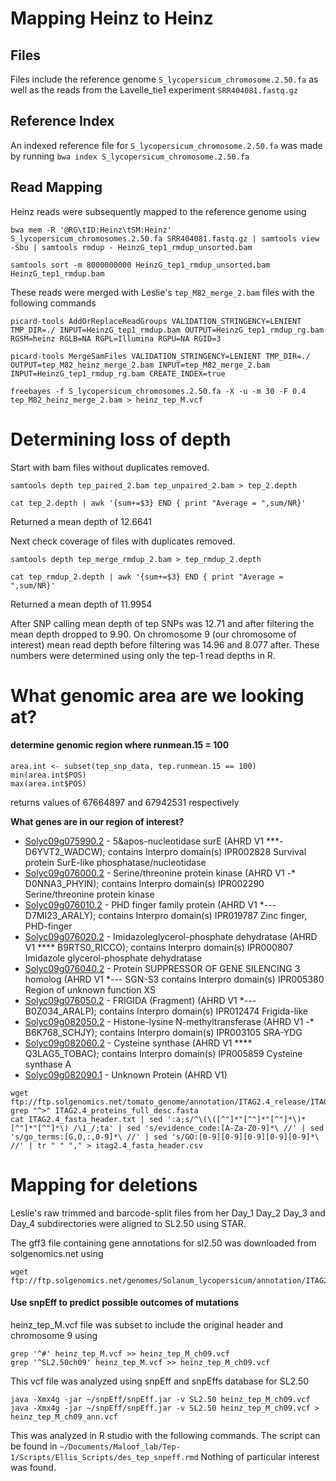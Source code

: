# Mapping Heinz to Heinz

## Files

Files include the reference genome  `S_lycopersicum_chromosome.2.50.fa` as well as the reads from the Lavelle_tie1 experiment `SRR404081.fastq.gz`

## Reference Index
An indexed reference file for `S_lycopersicum_chromosome.2.50.fa` was made by running `bwa index S_lycopersicum_chromosome.2.50.fa`

## Read Mapping
Heinz reads were subsequently mapped to the reference genome using


`bwa mem -R '@RG\tID:Heinz\tSM:Heinz' S_lycopersicum_chromosomes.2.50.fa SRR404081.fastq.gz | samtools view -Sbu | samtools rmdup - HeinzG_tep1_rmdup_unsorted.bam`

`samtools sort -m 8000000000 HeinzG_tep1_rmdup_unsorted.bam HeinzG_tep1_rmdup.bam`

These reads were merged with Leslie's `tep_M82_merge_2.bam` files with the following commands

	picard-tools AddOrReplaceReadGroups VALIDATION_STRINGENCY=LENIENT TMP_DIR=./ INPUT=HeinzG_tep1_rmdup.bam OUTPUT=HeinzG_tep1_rmdup_rg.bam RGSM=heinz RGLB=NA RGPL=Illumina RGPU=NA RGID=3

	picard-tools MergeSamFiles VALIDATION_STRINGENCY=LENIENT TMP_DIR=./ OUTPUT=tep_M82_heinz_merge_2.bam INPUT=tep_M82_merge_2.bam INPUT=HeinzG_tep1_rmdup_rg.bam CREATE_INDEX=true

	freebayes -f S_lycopersicum_chromosomes.2.50.fa -X -u -m 30 -F 0.4 tep_M82_heinz_merge_2.bam > heinz_tep_M.vcf

# Determining loss of depth

Start with bam files without duplicates removed.

	samtools depth tep_paired_2.bam tep_unpaired_2.bam > tep_2.depth

	cat tep_2.depth | awk '{sum+=$3} END { print "Average = ",sum/NR}'

Returned a mean depth of 12.6641

Next check coverage of files with duplicates removed.

	samtools depth tep_merge_rmdup_2.bam > tep_rmdup_2.depth

	cat tep_rmdup_2.depth | awk '{sum+=$3} END { print "Average = ",sum/NR}'

Returned a mean depth of 11.9954

After SNP calling mean depth of tep SNPs was 12.71 and after filtering the mean depth dropped to 9.90. On chromosome 9 (our chromosome of interest) mean read depth before filtering was 14.96 and 8.077 after. These numbers were determined using only the tep-1 read depths in R.

# What genomic area are we looking at?

#### determine genomic region where runmean.15 = 100
	area.int <- subset(tep_snp_data, tep.runmean.15 == 100)
	min(area.int$POS)
	max(area.int$POS)

returns values of 67664897 and 67942531 respectively

__What genes are in our region of interest?__
- [Solyc09g075990.2](https://solgenomics.net/feature/17936457/details) - 5&apos-nucleotidase surE (AHRD V1 ***- D6YVT2_WADCW); contains Interpro domain(s) IPR002828 Survival protein SurE-like phosphatase/nucleotidase
- [Solyc09g076000.2](https://solgenomics.net/feature/17936476/details) - Serine/threonine protein kinase (AHRD V1 *-** D0NNA3_PHYIN); contains Interpro domain(s) IPR002290 Serine/threonine protein kinase
- [Solyc09g076010.2](https://solgenomics.net/feature/17936491/details) - PHD finger family protein (AHRD V1 *--- D7MI23_ARALY); contains Interpro domain(s) IPR019787 Zinc finger, PHD-finger
- [Solyc09g076020.2](https://solgenomics.net/feature/17936508/details) - Imidazoleglycerol-phosphate dehydratase (AHRD V1 **** B9RTS0_RICCO); contains Interpro domain(s) IPR000807 Imidazole glycerol-phosphate dehydratase
- [Solyc09g076040.2](https://solgenomics.net/feature/17936536/details) - Protein SUPPRESSOR OF GENE SILENCING 3 homolog (AHRD V1 *--- SGN-S3 contains Interpro domain(s) IPR005380 Region of unknown function XS
- [Solyc09g076050.2](https://solgenomics.net/feature/17936543/details) - FRIGIDA (Fragment) (AHRD V1 *--- B0Z034_ARALP); contains Interpro domain(s) IPR012474 Frigida-like
- [Solyc09g082050.2](https://solgenomics.net/feature/17936550/details) - Histone-lysine N-methyltransferase (AHRD V1 *-** B6K768_SCHJY); contains Interpro domain(s) IPR003105 SRA-YDG
- [Solyc09g082060.2](https://solgenomics.net/feature/17936557/details) - Cysteine synthase (AHRD V1 **** Q3LAG5_TOBAC); contains Interpro domain(s) IPR005859 Cysteine synthase A
- [Solyc09g082090.1](https://solgenomics.net/feature/17936581/details) - Unknown Protein (AHRD V1)


```{unix}
wget ftp://ftp.solgenomics.net/tomato_genome/annotation/ITAG2.4_release/ITAG2.4_proteins_full_desc.fasta
grep "^>" ITAG2.4_proteins_full_desc.fasta
cat ITAG2.4_fasta_header.txt | sed ':a;s/^\(\([^"]*"[^"]*"[^"]*\)*[^"]*"[^"]*\) /\1_/;ta' | sed 's/evidence_code:[A-Za-Z0-9]*\ //' | sed 's/go_terms:[G,O,:,0-9]*\ //' | sed 's/GO:[0-9][0-9][0-9][0-9][0-9]*\ //' | tr " " "," > itag2.4_fasta_header.csv
```


# Mapping for deletions

Leslie's raw trimmed and barcode-split files from her Day_1 Day_2 Day_3 and Day_4 subdirectories were aligned to SL2.50
using STAR.

The gff3 file containing gene annotations for sl2.50 was downloaded from solgenomics.net using

	wget ftp://ftp.solgenomics.net/genomes/Solanum_lycopersicum/annotation/ITAG2.4_release/ITAG2.4_gene_models.gff3

#### Use snpEff to predict possible outcomes of mutations

heinz_tep_M.vcf file was subset to include the original header and chromosome 9 using

	grep '^#' heinz_tep_M.vcf >> heinz_tep_M_ch09.vcf
	grep '^SL2.50ch09' heinz_tep_M.vcf >> heinz_tep_M_ch09.vcf
	
This vcf file was analyzed using snpEff and snpEffs database for SL2.50

	java -Xmx4g -jar ~/snpEff/snpEff.jar -v SL2.50 heinz_tep_M_ch09.vcf
	java -Xmx4g -jar ~/snpEff/snpEff.jar -v SL2.50 heinz_tep_M_ch09.vcf > heinz_tep_M_ch09_ann.vcf

This was analyzed in R studio with the following commands.
The script can be found in `~/Documents/Maloof_lab/Tep-1/Scripts/Ellis_Scripts/des_tep_snpeff.rmd`
Nothing of particular interest was found.
